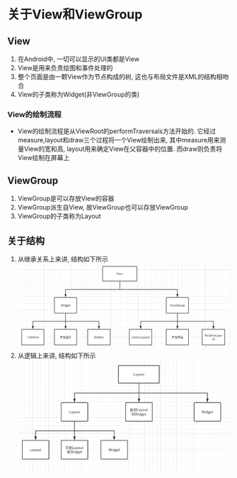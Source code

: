 # 关于View和ViewGroup

## View
1. 在Android中, 一切可以显示的UI类都是View
2. View是用来负责绘图和事件处理的
3. 整个页面是由一颗View作为节点构成的树, 这也与布局文件是XML的结构相吻合
4. View的子类称为Widget(非ViewGroup的类)

### View的绘制流程
* View的绘制流程是从ViewRoot的performTraversals方法开始的. 它经过measure,layout和draw三个过程将一个View绘制出来, 其中measure用来测量View的宽和高, layout用来确定View在父容器中的位置. 而draw则负责将View绘制在屏幕上

## ViewGroup
1. ViewGroup是可以存放View的容器
2. ViewGroup派生自View, 故ViewGroup也可以存放ViewGroup
3. ViewGroup的子类称为Layout

## 关于结构
1. 从继承关系上来讲, 结构如下所示
![继承图](./关于View和ViewGroup/View和ViewGroup-继承关系.png)
2. 从逻辑上来讲, 结构如下所示
![逻辑图](./关于View和ViewGroup/View和ViewGroup-逻辑关系.png)